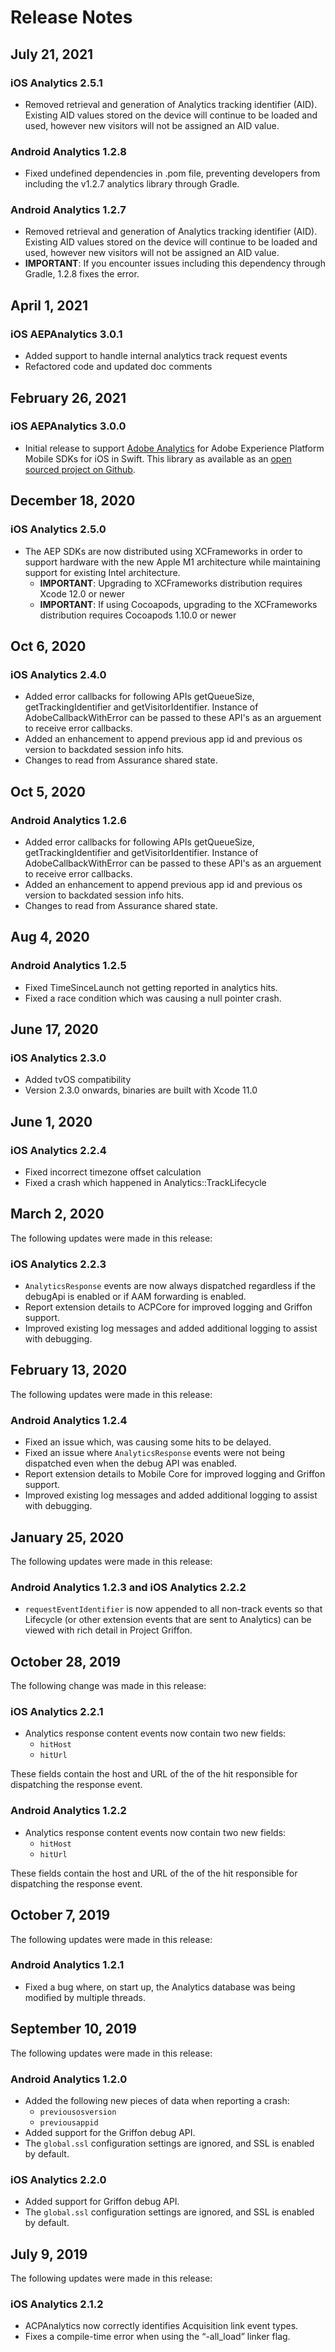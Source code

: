 # Release Notes

## July 21, 2021

### iOS Analytics 2.5.1

* Removed retrieval and generation of Analytics tracking identifier \(AID\). Existing AID values stored on the device will continue to be loaded and used, however new visitors will not be assigned an AID value.

### Android Analytics 1.2.8

* Fixed undefined dependencies in .pom file, preventing developers from including the v1.2.7 analytics library through Gradle.

### Android Analytics 1.2.7

* Removed retrieval and generation of Analytics tracking identifier \(AID\). Existing AID values stored on the device will continue to be loaded and used, however new visitors will not be assigned an AID value.
* **IMPORTANT**: If you encounter issues including this dependency through Gradle, 1.2.8 fixes the error.

## April 1, 2021

### iOS AEPAnalytics 3.0.1

* Added support to handle internal analytics track request events
* Refactored code and updated doc comments

## February 26, 2021

### iOS AEPAnalytics 3.0.0

* Initial release to support [Adobe Analytics](./) for Adobe Experience Platform Mobile SDKs for iOS in Swift. This library as available as an [open sourced project on Github](https://github.com/adobe/aepsdk-analytics-ios/).

## December 18, 2020

### iOS Analytics 2.5.0

* The AEP SDKs are now distributed using XCFrameworks in order to support hardware with the new Apple M1 architecture while maintaining support for existing Intel architecture.
  * **IMPORTANT**: Upgrading to XCFrameworks distribution requires Xcode 12.0 or newer
  * **IMPORTANT**: If using Cocoapods, upgrading to the XCFrameworks distribution requires Cocoapods 1.10.0 or newer

## Oct 6, 2020

### iOS Analytics 2.4.0

* Added error callbacks for following APIs getQueueSize, getTrackingIdentifier and getVisitorIdentifier. Instance of AdobeCallbackWithError can be passed to these API's as an arguement to receive error callbacks.
* Added an enhancement to append previous app id and previous os version to backdated session info hits.
* Changes to read from Assurance shared state.

## Oct 5, 2020

### Android Analytics 1.2.6

* Added error callbacks for following APIs getQueueSize, getTrackingIdentifier and getVisitorIdentifier. Instance of AdobeCallbackWithError can be passed to these API's as an arguement to receive error callbacks.
* Added an enhancement to append previous app id and previous os version to backdated session info hits.
* Changes to read from Assurance shared state.

## Aug 4, 2020

### Android Analytics 1.2.5

* Fixed TimeSinceLaunch not getting reported in analytics hits.
* Fixed a race condition which was causing a null pointer crash.

## June 17, 2020

### iOS Analytics 2.3.0

* Added tvOS compatibility
* Version 2.3.0 onwards, binaries are built with Xcode 11.0

## June 1, 2020

### iOS Analytics 2.2.4

* Fixed incorrect timezone offset calculation
* Fixed a crash which happened in Analytics::TrackLifecycle

## March 2, 2020

The following updates were made in this release:

### iOS Analytics 2.2.3

* `AnalyticsResponse` events are now always dispatched regardless if the debugApi is enabled or if AAM forwarding is enabled.
* Report extension details to ACPCore for improved logging and Griffon support.
* Improved existing log messages and added additional logging to assist with debugging.

## February 13, 2020

The following updates were made in this release:

### Android Analytics 1.2.4

* Fixed an issue which, was causing some hits to be delayed.
* Fixed an issue where `AnalyticsResponse` events were not being dispatched even when the debug API was enabled.
* Report extension details to Mobile Core for improved logging and Griffon support.
* Improved existing log messages and added additional logging to assist with debugging.

## January 25, 2020

The following updates were made in this release:

### Android Analytics 1.2.3 and iOS Analytics 2.2.2

* `requestEventIdentifier` is now appended to all non-track events so that Lifecycle \(or other extension events that are sent to Analytics\) can be viewed with rich detail in Project Griffon.

## October 28, 2019

The following change was made in this release:

### iOS Analytics 2.2.1

* Analytics response content events now contain two new fields:
  * `hitHost`
  * `hitUrl`

These fields contain the host and URL of the of the hit responsible for dispatching the response event.

### Android Analytics 1.2.2

* Analytics response content events now contain two new fields:
  * `hitHost`
  * `hitUrl`

These fields contain the host and URL of the of the hit responsible for dispatching the response event.

## October 7, 2019

The following updates were made in this release:

### Android Analytics 1.2.1

* Fixed a bug where, on start up, the Analytics database was being modified by multiple threads.

## September 10, 2019

The following updates were made in this release:

### Android Analytics 1.2.0

* Added the following new pieces of data when reporting a crash:
  * `previousosversion`
  * `previousappid`
* Added support for the Griffon debug API.
* The `global.ssl` configuration settings are ignored, and SSL is enabled by default.

### iOS Analytics 2.2.0

* Added support for Griffon debug API.
* The `global.ssl` configuration settings are ignored, and SSL is enabled by default.

## July 9, 2019

The following updates were made in this release:

### iOS Analytics 2.1.2

* ACPAnalytics now correctly identifies Acquisition link event types.
* Fixes a compile-time error when using the “-all\_load” linker flag.

